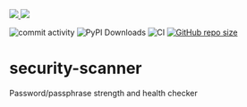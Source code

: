 <a href="https://pypi.org/project/security-scanner/">
<img src="https://img.shields.io/pypi/v/security-scanner.svg">
</a>
<a href="https://github.com/TheNewThinkTank/msgspec/blob/main/LICENSE">
<img src="https://img.shields.io/github/license/TheNewThinkTank/security-scanner.svg">
</a>

![commit activity](https://img.shields.io/github/commit-activity/m/TheNewThinkTank/security-scanner)
![PyPI Downloads](https://img.shields.io/pypi/dm/security-scanner)
![CI](https://github.com/TheNewThinkTank/security-scanner/actions/workflows/wf.yml/badge.svg)
[![GitHub repo size](https://img.shields.io/github/repo-size/TheNewThinkTank/security-scanner?style=flat&logo=github&logoColor=whitesmoke&label=Repo%20Size)](https://github.com/TheNewThinkTank/security-scanner/archive/refs/heads/main.zip)

# security-scanner

Password/passphrase strength and health checker
